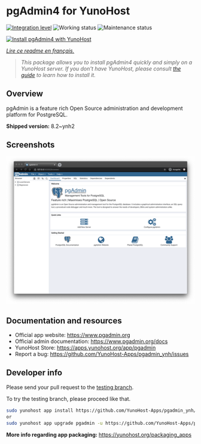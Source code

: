 <!--
N.B.: This README was automatically generated by https://github.com/YunoHost/apps/tree/master/tools/README-generator
It shall NOT be edited by hand.
-->

# pgAdmin4 for YunoHost

[![Integration level](https://dash.yunohost.org/integration/pgadmin.svg)](https://dash.yunohost.org/appci/app/pgadmin) ![Working status](https://ci-apps.yunohost.org/ci/badges/pgadmin.status.svg) ![Maintenance status](https://ci-apps.yunohost.org/ci/badges/pgadmin.maintain.svg)

[![Install pgAdmin4 with YunoHost](https://install-app.yunohost.org/install-with-yunohost.svg)](https://install-app.yunohost.org/?app=pgadmin)

*[Lire ce readme en français.](./README_fr.md)*

> *This package allows you to install pgAdmin4 quickly and simply on a YunoHost server.
If you don't have YunoHost, please consult [the guide](https://yunohost.org/#/install) to learn how to install it.*

## Overview

pgAdmin is a feature rich Open Source administration and development platform for PostgreSQL.


**Shipped version:** 8.2~ynh2

## Screenshots

![Screenshot of pgAdmin4](./doc/screenshots/pgadmin4-welcome-light.png)

## Documentation and resources

* Official app website: <https://www.pgadmin.org>
* Official admin documentation: <https://www.pgadmin.org/docs>
* YunoHost Store: <https://apps.yunohost.org/app/pgadmin>
* Report a bug: <https://github.com/YunoHost-Apps/pgadmin_ynh/issues>

## Developer info

Please send your pull request to the [testing branch](https://github.com/YunoHost-Apps/pgadmin_ynh/tree/testing).

To try the testing branch, please proceed like that.

``` bash
sudo yunohost app install https://github.com/YunoHost-Apps/pgadmin_ynh/tree/testing --debug
or
sudo yunohost app upgrade pgadmin -u https://github.com/YunoHost-Apps/pgadmin_ynh/tree/testing --debug
```

**More info regarding app packaging:** <https://yunohost.org/packaging_apps>
